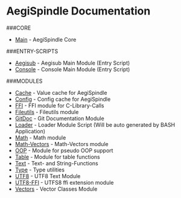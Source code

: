 AegiSpindle Documentation
=========================

###CORE
* [Main](core/main.md) - AegiSpindle Core

###ENTRY-SCRIPTS
* [Aegisub](core/aegisub.md) - Aegisub Main Module (Entry Script)
* [Console](core/console.md) - Console Main Module (Entry Script)

###MODULES
* [Cache](modules/cache.md) - Value cache for AegiSpindle
* [Config](modules/config.md) - Config cache for AegiSpindle
* [FFI](modules/ffi.md) - FFI module for C-Library-Calls
* [Fileutils](modules/fileutils.md) - Fileutils module
* [GitDoc](modules/gitdoc.md) - Git Documentation Module
* [Loader](core/loader.md) - Loader Module Script (Will be auto generated by BASH Application)
* [Math](modules/math.md) - Math module
* [Math-Vectors](modules/math-vectors.md) - Math-Vectors module
* [OOP](modules/oop.md) - Module for pseudo OOP support
* [Table](modules/table.md) - Module for table functions
* [Text](modules/text.md) - Text- and String-Functions
* [Type](modules/type.md) - Type utilities
* [UTF8](modules/utf8.md) - UTF8 Text Module
* [UTF8-FFI](modules/utf8-ffi.md) - UTFS8 ffi extension module
* [Vectors](modules/vectors.md) - Vector Classes Module
